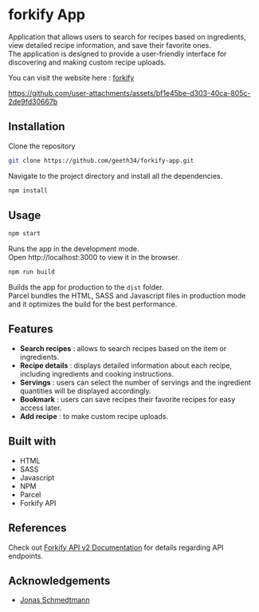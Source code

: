 # forkify App

Application that allows users to search for recipes based on ingredients, view detailed recipe information, and save their favorite ones. <br>
The application is designed to provide a user-friendly interface for discovering and making custom recipe uploads.

You can visit the website here : [forkify](https://forkify-recipessearch.netlify.app/)

https://github.com/user-attachments/assets/bf1e45be-d303-40ca-805c-2de9fd30667b

## Installation 

Clone the repository 
```bash
git clone https://github.com/geeth34/forkify-app.git
```

Navigate to the project directory and install all the dependencies.

```bash
npm install
```

## Usage

```bash
npm start
```
Runs the app in the development mode. <br>
Open http://localhost:3000 to view it in the browser.


```bash
npm run build
```
Builds the app for production to the `dist` folder. <br>
Parcel bundles the HTML, SASS and Javascript files in production mode and it optimizes the build for the best performance.


## Features

- **Search recipes** : allows to search recipes based on the item or ingredients.
- **Recipe details** : displays detailed information about each recipe, including ingredients and cooking instructions.
- **Servings** : users can select the number of servings and the ingredient quantities will be displayed accordingly.
- **Bookmark** : users can save recipes their favorite recipes for easy access later.
- **Add recipe** : to make custom recipe uploads.

## Built with

- HTML
- SASS
- Javascript
- NPM
- Parcel
- Forkify API
  
## References

Check out [Forkify API v2 Documentation](https://forkify-api.herokuapp.com/v2) for details regarding API endpoints.

## Acknowledgements

- [Jonas Schmedtmann](https://github.com/jonasschmedtmann)

